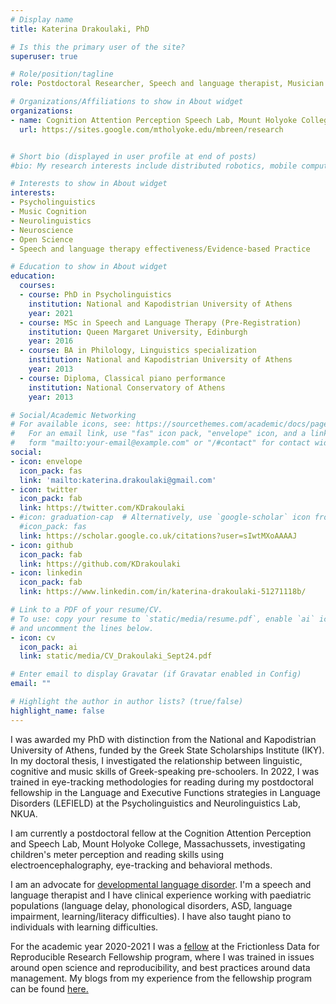 ```yaml
---
# Display name
title: Katerina Drakoulaki, PhD

# Is this the primary user of the site?
superuser: true

# Role/position/tagline
role: Postdoctoral Researcher, Speech and language therapist, Musician

# Organizations/Affiliations to show in About widget
organizations:
- name: Cognition Attention Perception Speech Lab, Mount Holyoke College, MA 
  url: https://sites.google.com/mtholyoke.edu/mbreen/research


# Short bio (displayed in user profile at end of posts)
#bio: My research interests include distributed robotics, mobile computing and programmable matter.

# Interests to show in About widget
interests:
- Psycholinguistics 
- Music Cognition
- Neurolinguistics
- Neuroscience
- Open Science 
- Speech and language therapy effectiveness/Evidence-based Practice

# Education to show in About widget
education:
  courses:
  - course: PhD in Psycholinguistics
    institution: National and Kapodistrian University of Athens
    year: 2021 
  - course: MSc in Speech and Language Therapy (Pre-Registration)
    institution: Queen Margaret University, Edinburgh
    year: 2016
  - course: BA in Philology, Linguistics specialization
    institution: National and Kapodistrian University of Athens
    year: 2013
  - course: Diploma, Classical piano performance
    institution: National Conservatory of Athens
    year: 2013

# Social/Academic Networking
# For available icons, see: https://sourcethemes.com/academic/docs/page-builder/#icons
#   For an email link, use "fas" icon pack, "envelope" icon, and a link in the
#   form "mailto:your-email@example.com" or "/#contact" for contact widget.
social:
- icon: envelope
  icon_pack: fas
  link: 'mailto:katerina.drakoulaki@gmail.com'
- icon: twitter
  icon_pack: fab
  link: https://twitter.com/KDrakoulaki
- #icon: graduation-cap  # Alternatively, use `google-scholar` icon from `ai` icon pack
  #icon_pack: fas
  link: https://scholar.google.co.uk/citations?user=sIwtMXoAAAAJ
- icon: github
  icon_pack: fab
  link: https://github.com/KDrakoulaki
- icon: linkedin
  icon_pack: fab
  link: https://www.linkedin.com/in/katerina-drakoulaki-51271118b/

# Link to a PDF of your resume/CV.
# To use: copy your resume to `static/media/resume.pdf`, enable `ai` icons in `params.toml`, 
# and uncomment the lines below.
- icon: cv
  icon_pack: ai
  link: static/media/CV_Drakoulaki_Sept24.pdf

# Enter email to display Gravatar (if Gravatar enabled in Config)
email: ""

# Highlight the author in author lists? (true/false)
highlight_name: false
---
```


I was awarded my PhD with distinction from the National and Kapodistrian University of Athens, funded by the Greek State Scholarships Institute (IKY). In my doctoral thesis, I investigated the relationship between linguistic, cognitive and music skills of Greek-speaking pre-schoolers. In 2022, I was trained in eye-tracking methodologies for reading during my postdoctoral fellowship in the Language and Executive Functions strategies in Language Disorders (LEFIELD) at the Psycholinguistics and Neurolinguistics Lab, NKUA.

I am currently a postdoctoral fellow at the Cognition Attention Perception and Speech Lab, Mount Holyoke College, Massachussets, investigating children's meter perception and reading skills using electroencephalography, eye-tracking and behavioral methods. 

 I am an advocate for [developmental language disorder](dld.org).  I'm a speech and language therapist and I have clinical experience working with paediatric populations (language delay, phonological disorders, ASD, language impairment, learning/literacy difficulties). I have also taught piano to individuals with learning difficulties. 

For the academic year 2020-2021 I was a [fellow](https://fellows.frictionlessdata.io/) at the Frictionless Data for Reproducible Research Fellowship program, where I was trained in issues around open science and reproducibility, and best practices around data management. My blogs from my experience from the fellowship program can be found [here.](https://fellows.frictionlessdata.io/blog/)

<!-- {{< icon name="download" pack="fas" >}} Download my {{< staticref "media/demo_resume.pdf" "newtab" >}}resumé{{< /staticref >}}. -->
